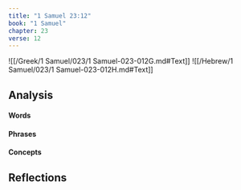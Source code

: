 ```yaml
---
title: "1 Samuel 23:12"
book: "1 Samuel"
chapter: 23
verse: 12
---
```

![[/Greek/1 Samuel/023/1 Samuel-023-012G.md#Text]]
![[/Hebrew/1 Samuel/023/1 Samuel-023-012H.md#Text]]

## Analysis

#### Words

#### Phrases

#### Concepts

## Reflections
